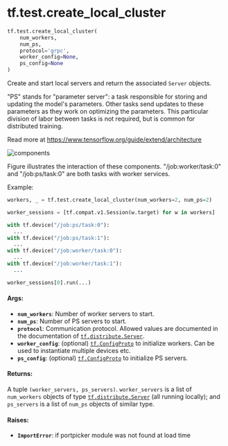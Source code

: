 <div itemscope itemtype="http://developers.google.com/ReferenceObject">
<meta itemprop="name" content="tf.test.create_local_cluster" />
<meta itemprop="path" content="Stable" />
</div>

# tf.test.create_local_cluster

``` python
tf.test.create_local_cluster(
    num_workers,
    num_ps,
    protocol='grpc',
    worker_config=None,
    ps_config=None
)
```

Create and start local servers and return the associated `Server` objects.

"PS" stands for "parameter server": a task responsible for storing and
updating the model's parameters. Other tasks send updates to these parameters
as they work on optimizing the parameters. This particular division of labor
between tasks is not required, but is common for distributed training.

Read more at https://www.tensorflow.org/guide/extend/architecture

![components](https://www.tensorflow.org/images/diag1.svg "components")


Figure illustrates the interaction of these components.
"/job:worker/task:0" and "/job:ps/task:0" are both tasks with worker services.


Example:
```python
workers, _ = tf.test.create_local_cluster(num_workers=2, num_ps=2)

worker_sessions = [tf.compat.v1.Session(w.target) for w in workers]

with tf.device("/job:ps/task:0"):
  ...
with tf.device("/job:ps/task:1"):
  ...
with tf.device("/job:worker/task:0"):
  ...
with tf.device("/job:worker/task:1"):
  ...

worker_sessions[0].run(...)
```

#### Args:

* <b>`num_workers`</b>: Number of worker servers to start.
* <b>`num_ps`</b>: Number of PS servers to start.
* <b>`protocol`</b>: Communication protocol. Allowed values are documented in the
    documentation of <a href="../../tf/distribute/Server.md"><code>tf.distribute.Server</code></a>.
* <b>`worker_config`</b>: (optional) <a href="../../tf/ConfigProto.md"><code>tf.ConfigProto</code></a> to initialize workers. Can be
    used to instantiate multiple devices etc.
* <b>`ps_config`</b>: (optional) <a href="../../tf/ConfigProto.md"><code>tf.ConfigProto</code></a> to initialize PS servers.


#### Returns:

A tuple `(worker_servers, ps_servers)`.  `worker_servers` is a list
of `num_workers` objects of type <a href="../../tf/distribute/Server.md"><code>tf.distribute.Server</code></a> (all running
locally);
and `ps_servers` is a list of `num_ps` objects of similar type.


#### Raises:

* <b>`ImportError`</b>: if portpicker module was not found at load time